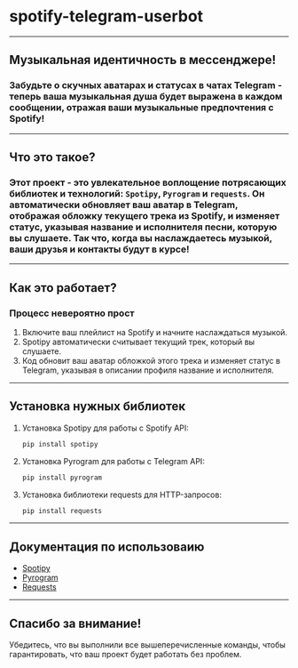 # spotify-telegram-userbot

___

## Музыкальная идентичность в мессенджере!

### Забудьте о скучных аватарах и статусах в чатах Telegram - теперь ваша музыкальная душа будет выражена в каждом сообщении, отражая ваши музыкальные предпочтения с Spotify!

___

## Что это такое?

### Этот проект - это увлекательное воплощение потрясающих библиотек и технологий: `Spotipy`, `Pyrogram` и `requests`. Он автоматически обновляет ваш аватар в Telegram, отображая обложку текущего трека из Spotify, и изменяет статус, указывая название и исполнителя песни, которую вы слушаете. Так что, когда вы наслаждаетесь музыкой, ваши друзья и контакты будут в курсе!

___

## Как это работает?

### Процесс невероятно прост
1. Включите ваш плейлист на Spotify и начните наслаждаться музыкой.
2. Spotipy автоматически считывает текущий трек, который вы слушаете.
3. Код обновит ваш аватар обложкой этого трека и изменяет статус в Telegram, указывая в описании профиля название и исполнителя.

___

## Установка нужных библиотек

1. Установка Spotipy для работы с Spotify API:
    ```python
    pip install spotipy
    ```
1. Установка Pyrogram для работы с Telegram API:
    ```python
    pip install pyrogram
    ```
1. Установка библиотеки requests для HTTP-запросов:
    ```python
    pip install requests
    ```
___

## Документация по использоваию
+ [Spotipy](https://spotipy.readthedocs.io/en/2.22.1/#)
+ [Pyrogram](https://docs.pyrogram.org/)
+ [Requests](https://requests.readthedocs.io/en/latest/)
___
## Спасибо за внимание!
 Убедитесь, что вы выполнили все вышеперечисленные команды, чтобы гарантировать, что ваш проект будет работать без проблем.
